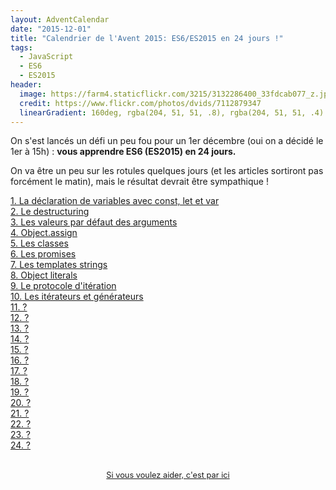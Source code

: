 ```yaml
---
layout: AdventCalendar
date: "2015-12-01"
title: "Calendrier de l'Avent 2015: ES6/ES2015 en 24 jours !"
tags:
  - JavaScript
  - ES6
  - ES2015
header:
  image: https://farm4.staticflickr.com/3215/3132286400_33fdcab077_z.jpg
  credit: https://www.flickr.com/photos/dvids/7112879347
  linearGradient: 160deg, rgba(204, 51, 51, .8), rgba(204, 51, 51, .4)
---
```


On s'est lancés un défi un peu fou pour un 1er décembre (oui on a décidé le 1er
à 15h) : **vous apprendre ES6 (ES2015) en 24 jours.**

On va être un peu sur les rotules quelques jours (et les articles sortiront pas
forcément le matin), mais le résultat devrait être sympathique !

<div class="r-Grid">
  <div class="r-Grid-cell r-minM--1of4">
    <a
      class="putainde-Day"
      href="/fr/articles/js/es2015/const-let-var/"
    >
      1. La déclaration de variables avec const, let et var
    </a>
  </div>

  <div class="r-Grid-cell r-minM--1of4">
    <a
      class="putainde-Day"
      href="/fr/articles/js/es2015/destructuring/"
    >
      2. Le destructuring
    </a>
  </div>

  <div class="r-Grid-cell r-minM--1of4">
    <a
      class="putainde-Day"
      href="/fr/articles/js/es2015/defaults/"
    >
      3. Les valeurs par défaut des arguments
    </a>
  </div>

  <div class="r-Grid-cell r-minM--1of4">
    <a
      class="putainde-Day"
      href="/fr/articles/js/es2015/object-assign/"
    >
      4. Object.assign
    </a>
  </div>

  <div class="r-Grid-cell r-minM--1of4">
    <a
      class="putainde-Day"
      href="/fr/articles/js/es2015/classes/"
    >
      5. Les classes
    </a>
  </div>

  <div class="r-Grid-cell r-minM--1of4">
    <a
      class="putainde-Day"
      href="/fr/articles/js/es2015/promises/"
    >
      6. Les promises
    </a>
  </div>

  <div class="r-Grid-cell r-minM--1of4">
    <a
      class="putainde-Day"
      href="/fr/articles/js/es2015/template-strings/"
    >
      7. Les templates strings
    </a>
  </div>

  <div class="r-Grid-cell r-minM--1of4">
    <a
      class="putainde-Day"
      href="/fr/articles/js/es2015/object-literals/"
    >
      8. Object literals
    </a>
  </div>

  <div class="r-Grid-cell r-minM--1of4">
    <a
      class="putainde-Day"
      href="/fr/articles/js/es2015/iterators/"
    >
      9. Le protocole d'itération
    </a>
  </div>

  <div class="r-Grid-cell r-minM--1of4">
    <a
      class="putainde-Day"
      href="/fr/articles/js/es2015/generators/"
    >
      10. Les itérateurs et générateurs
    </a>
  </div>

  <div class="r-Grid-cell r-minM--1of4">
    <a
      class="putainde-Day"
      href=""
    >
      11. ?
    </a>
  </div>

  <div class="r-Grid-cell r-minM--1of4">
    <a
      class="putainde-Day"
      href=""
    >
      12. ?
    </a>
  </div>

  <div class="r-Grid-cell r-minM--1of4">
    <a
      class="putainde-Day"
      href=""
    >
      13. ?
    </a>
  </div>

  <div class="r-Grid-cell r-minM--1of4">
    <a
      class="putainde-Day"
      href=""
    >
      14. ?
    </a>
  </div>

  <div class="r-Grid-cell r-minM--1of4">
    <a
      class="putainde-Day"
      href=""
    >
      15. ?
    </a>
  </div>

  <div class="r-Grid-cell r-minM--1of4">
    <a
      class="putainde-Day"
      href=""
    >
      16. ?
    </a>
  </div>

  <div class="r-Grid-cell r-minM--1of4">
    <a
      class="putainde-Day"
      href=""
    >
      17. ?
    </a>
  </div>

  <div class="r-Grid-cell r-minM--1of4">
    <a
      class="putainde-Day"
      href=""
    >
      18. ?
    </a>
  </div>

  <div class="r-Grid-cell r-minM--1of4">
    <a
      class="putainde-Day"
      href=""
    >
      19. ?
    </a>
  </div>

  <div class="r-Grid-cell r-minM--1of4">
    <a
      class="putainde-Day"
      href=""
    >
      20. ?
    </a>
  </div>

  <div class="r-Grid-cell r-minM--1of4">
    <a
      class="putainde-Day"
      href=""
    >
      21. ?
    </a>
  </div>

  <div class="r-Grid-cell r-minM--1of4">
    <a
      class="putainde-Day"
      href=""
    >
      22. ?
    </a>
  </div>

  <div class="r-Grid-cell r-minM--1of4">
    <a
      class="putainde-Day"
      href=""
    >
      23. ?
    </a>
  </div>

  <div class="r-Grid-cell r-minM--1of4">
    <a
      class="putainde-Day"
      href=""
    >
      24. ?
    </a>
  </div>
</div>

<p style="font-size: 0.8rem; margin: 2rem; text-align: center;">
  <a href="https://github.com/putaindecode/putaindecode.io/issues/553">
    Si vous voulez aider, c'est par ici
  </a>
</p>
